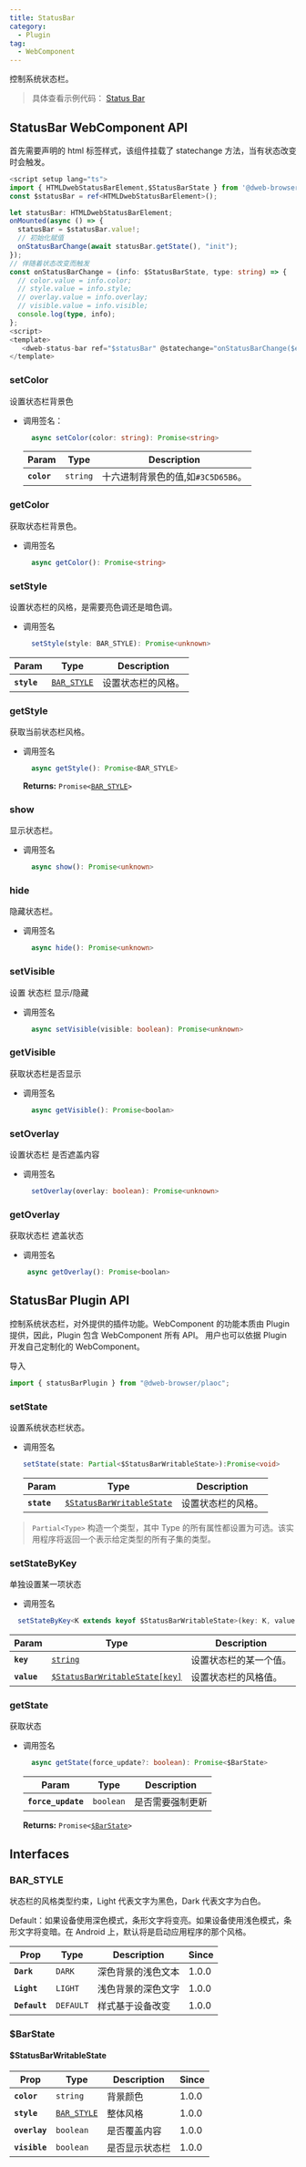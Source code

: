 ```yaml
---
title: StatusBar
category:
  - Plugin
tag:
  - WebComponent
---
```


控制系统状态栏。

> 具体查看示例代码： [Status Bar](https://github.com/BioforestChain/dweb_browser/blob/main/plaoc/demo/src/pages/StatusBar.vue)

## StatusBar WebComponent API

首先需要声明的 html 标签样式，该组件挂载了 statechange 方法，当有状态改变时会触发。

```ts
<script setup lang="ts">
import { HTMLDwebStatusBarElement,$StatusBarState } from '@dweb-browser/plaoc';
const $statusBar = ref<HTMLDwebStatusBarElement>();

let statusBar: HTMLDwebStatusBarElement;
onMounted(async () => {
  statusBar = $statusBar.value!;
  // 初始化赋值
  onStatusBarChange(await statusBar.getState(), "init");
});
// 伴随着状态改变而触发
const onStatusBarChange = (info: $StatusBarState, type: string) => {
  // color.value = info.color;
  // style.value = info.style;
  // overlay.value = info.overlay;
  // visible.value = info.visible;
  console.log(type, info);
};
<script>
<template>
   <dweb-status-bar ref="$statusBar" @statechange="onStatusBarChange($event.detail, 'change')"></dweb-status-bar>
</template>
```

### setColor

设置状态栏背景色

- 调用签名：

  ```ts
    async setColor(color: string): Promise<string>
  ```

  | Param       | Type                | Description                        |
  | ----------- | ------------------- | ---------------------------------- |
  | **`color`** | <code>string</code> | 十六进制背景色的值,如`#3C5D65B6`。     |

### getColor

获取状态栏背景色。

- 调用签名

  ```ts
    async getColor(): Promise<string>
  ```

### setStyle

设置状态栏的风格，是需要亮色调还是暗色调。

- 调用签名

  ```ts
    setStyle(style: BAR_STYLE): Promise<unknown>
  ```

| Param       | Type                                            | Description        |
| ----------- | ----------------------------------------------- | ------------------ |
| **`style`** | <code><a href="#bar-style">BAR_STYLE</a></code> | 设置状态栏的风格。 |

### getStyle

获取当前状态栏风格。

- 调用签名

  ```ts
    async getStyle(): Promise<BAR_STYLE>
  ```

  **Returns:** <code>Promise&lt;<a href="#bar-style">BAR_STYLE</a>&gt;</code>

### show

显示状态栏。

- 调用签名

  ```ts
    async show(): Promise<unknown>
  ```

### hide

隐藏状态栏。

- 调用签名

  ```ts
    async hide(): Promise<unknown>
  ```

### setVisible

设置 状态栏 显示/隐藏

- 调用签名

  ```ts
    async setVisible(visible: boolean): Promise<unknown>
  ```

### getVisible

获取状态栏是否显示

- 调用签名

  ```ts
    async getVisible(): Promise<boolan>
  ```

### setOverlay

设置状态栏 是否遮盖内容

- 调用签名

  ```ts
    setOverlay(overlay: boolean): Promise<unknown>
  ```

### getOverlay

获取状态栏 遮盖状态

- 调用签名
  ```ts
   async getOverlay(): Promise<boolan>
  ```

## StatusBar Plugin API

控制系统状态栏，对外提供的插件功能。WebComponent 的功能本质由 Plugin 提供，因此，Plugin 包含 WebComponent 所有 API。
用户也可以依据 Plugin 开发自己定制化的 WebComponent。

导入

```ts
import { statusBarPlugin } from "@dweb-browser/plaoc";
```

### setState

设置系统状态栏状态。

- 调用签名

  ```ts
  setState(state: Partial<$StatusBarWritableState>):Promise<void>
  ```

  | Param       | Type                                                                       | Description        |
  | ----------- | -------------------------------------------------------------------------- | ------------------ |
  | **`state`** | <code><a href="#statusbarwritablestate">$StatusBarWritableState</a></code> | 设置状态栏的风格。 |

> `Partial<Type>` 构造一个类型，其中 Type 的所有属性都设置为可选。该实用程序将返回一个表示给定类型的所有子集的类型。

### setStateByKey

单独设置某一项状态

- 调用签名

```ts
  setStateByKey<K extends keyof $StatusBarWritableState>(key: K, value: $StatusBarWritableState[key]): Promise<void>
```

| Param       | Type                                                                            | Description            |
| ----------- | ------------------------------------------------------------------------------- | ---------------------- |
| **`key`**   | <code><a href="#statusbarwritablestate">string</a></code>                       | 设置状态栏的某一个值。 |
| **`value`** | <code><a href="#statusbarwritablestate">$StatusBarWritableState[key]</a></code> | 设置状态栏的风格值。   |

### getState

获取状态

- 调用签名

  ```ts
    async getState(force_update?: boolean): Promise<$BarState>
  ```

  | Param              | Type                 | Description       |
  | ------------------ | -------------------- | ----------------- |
  | **`force_update`** | <code>boolean</code> | 是否需要强制更新     |

  **Returns:** <code>Promise&lt;<a href="#barstate">$BarState</a>&gt;</code>

## Interfaces

### BAR_STYLE

状态栏的风格类型约束，Light 代表文字为黑色，Dark 代表文字为白色。

Default：如果设备使用深色模式，条形文字将变亮。如果设备使用浅色模式，条形文字将变暗。在 Android 上，默认将是启动应用程序的那个风格。

| Prop          | Type                 | Description        | Since |
| ------------- | -------------------- | ------------------ | ----- |
| **`Dark`**    | <code>DARK</code>    | 深色背景的浅色文本 | 1.0.0 |
| **`Light`**   | <code>LIGHT</code>   | 浅色背景的深色文字 | 1.0.0 |
| **`Default`** | <code>DEFAULT</code> | 样式基于设备改变   | 1.0.0 |

### $BarState

#### $StatusBarWritableState

| Prop          | Type                                            | Description    | Since |
| ------------- | ----------------------------------------------- | -------------- | ----- |
| **`color`**   | <code>string</code>                             | 背景颜色       | 1.0.0 |
| **`style`**   | <code><a href="#bar-style">BAR_STYLE</a></code> | 整体风格       | 1.0.0 |
| **`overlay`** | <code>boolean</code>                            | 是否覆盖内容   | 1.0.0 |
| **`visible`** | <code>boolean</code>                            | 是否显示状态栏 | 1.0.0 |

